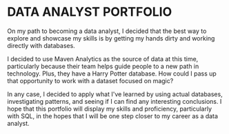 # DATA ANALYST PORTFOLIO

On my path to becoming a data analyst, I decided that the best way to explore and showcase my skills is by getting my hands dirty and working directly with databases.

I decided to use Maven Analytics as the source of data at this time, particularly because their team helps guide people to a new path in technology.
Plus, they have a Harry Potter database. How could I pass up that opportunity to work with a dataset focused on magic? 

In any case, I decided to apply what I've learned by using actual databases, investigating patterns, and seeing if I can find any interesting conclusions.
I hope that this portfolio will display my skills and proficiency, particularly with SQL, in the hopes that I will be one step closer to my career as a data analyst.
